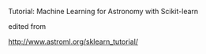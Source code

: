 Tutorial: Machine Learning for Astronomy with Scikit-learn

edited from

http://www.astroml.org/sklearn_tutorial/
